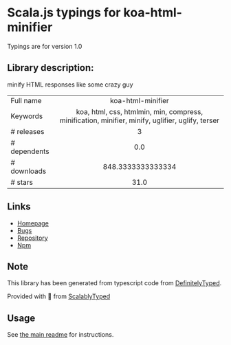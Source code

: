 
# Scala.js typings for koa-html-minifier

Typings are for version 1.0

## Library description:
minify HTML responses like some crazy guy

|                    |                 |
| ------------------ | :-------------: |
| Full name          | koa-html-minifier |
| Keywords           | koa, html, css, htmlmin, min, compress, minification, minifier, minify, uglifier, uglify, terser |
| # releases         | 3 |
| # dependents       | 0.0 |
| # downloads        | 848.3333333333334 |
| # stars            | 31.0 |

## Links
- [Homepage](https://github.com/koajs/html-minifier)
- [Bugs](https://github.com/koajs/html-minifier/issues)
- [Repository](https://github.com/koajs/html-minifier)
- [Npm](https://www.npmjs.com/package/koa-html-minifier)
    


## Note
This library has been generated from typescript code from [DefinitelyTyped](https://definitelytyped.org).

Provided with :purple_heart: from [ScalablyTyped](https://github.com/oyvindberg/ScalablyTyped)

## Usage
See [the main readme](../../readme.md) for instructions.


